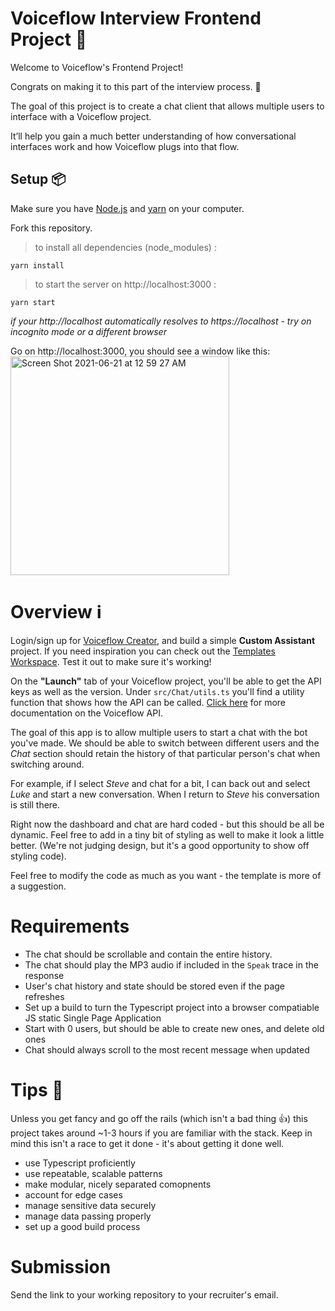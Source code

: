 # Voiceflow Interview Frontend Project 💬

Welcome to Voiceflow's Frontend Project!

Congrats on making it to this part of the interview process. 🥳

The goal of this project is to create a chat client that allows multiple users to interface with a Voiceflow project.

It’ll help you gain a much better understanding of how conversational interfaces work and how Voiceflow plugs into that flow.

## Setup 📦

Make sure you have [Node.js](https://nodejs.org/) and [yarn](https://yarnpkg.com/) on your computer.

Fork this repository.

> to install all dependencies (node_modules) :

```
yarn install
```

> to start the server on http://localhost:3000 :

```
yarn start
```

_if your http://localhost automatically resolves to https://localhost - try on incognito mode or a different browser_

Go on http://localhost:3000, you should see a window like this:
<img width="350" alt="Screen Shot 2021-06-21 at 12 59 27 AM" src="https://user-images.githubusercontent.com/5643574/122727590-0b9a7d00-d22c-11eb-9c1b-ebf0363ef772.png">

# Overview ℹ️

Login/sign up for [Voiceflow Creator](https://creator.voiceflow.com), and build a simple **Custom Assistant** project. If you need inspiration you can check out the [Templates Workspace](https://creator.voiceflow.com/workspace/D8nag5Vko2). Test it out to make sure it's working!

On the **"Launch"** tab of your Voiceflow project, you'll be able to get the API keys as well as the version. Under `src/Chat/utils.ts` you'll find a utility function that shows how the API can be called. [Click here](https://www.voiceflow.com/api/dialog-manager) for more documentation on the Voiceflow API.

The goal of this app is to allow multiple users to start a chat with the bot you've made. We should be able to switch between different users and the _Chat_ section should retain the history of that particular person's chat when switching around.

For example, if I select _Steve_ and chat for a bit, I can back out and select _Luke_ and start a new conversation. When I return to _Steve_ his conversation is still there.

Right now the dashboard and chat are hard coded - but this should be all be dynamic. Feel free to add in a tiny bit of styling as well to make it look a little better. (We're not judging design, but it's a good opportunity to show off styling code).

Feel free to modify the code as much as you want - the template is more of a suggestion.

# Requirements

- The chat should be scrollable and contain the entire history.
- The chat should play the MP3 audio if included in the `Speak` trace in the response
- User's chat history and state should be stored even if the page refreshes
- Set up a build to turn the Typescript project into a browser compatiable JS static Single Page Application
- Start with 0 users, but should be able to create new ones, and delete old ones
- Chat should always scroll to the most recent message when updated

# Tips 📝

Unless you get fancy and go off the rails (which isn't a bad thing 👍) this project takes around ~1-3 hours if you are familiar with the stack. Keep in mind this isn't a race to get it done - it's about getting it done well.

- use Typescript proficiently
- use repeatable, scalable patterns
- make modular, nicely separated comopnents
- account for edge cases
- manage sensitive data securely
- manage data passing properly
- set up a good build process

# Submission

Send the link to your working repository to your recruiter's email.
